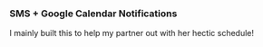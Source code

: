 ### SMS + Google Calendar Notifications

I mainly built this to help my partner out with her hectic schedule!

